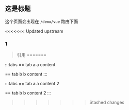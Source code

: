 ## 这是标题

这个页面会出现在 `/demo/vue` 路由下面

<<<<<<< Updated upstream
### 1

> 引用
=======
<HelloWorld />


:::tabs
== tab a
a content

== tab b
b content
:::

:::tabs
== tab a
a content 2

== tab b
b content 2
:::




>>>>>>> Stashed changes
